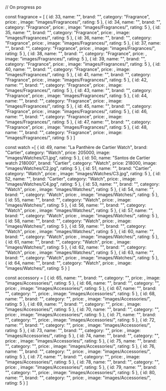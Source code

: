 // On progress po 

const fragrance = [
    { id: 33, name: "", brand: "", category: "Fragrance", price: , image: "images/Fragrances/", rating: 5 },
    { id: 34, name: "", brand: "", category: "Fragrance", price: , image: "images/Fragrances/", rating: 5 },
    { id: 35, name: "", brand: "", category: "Fragrance", price: , image: "images/Fragrances/", rating: 5 },
    { id: 36, name: "", brand: "", category: "Fragrance", price: , image: "images/Fragrances/", rating: 5 },
    { id: 37, name: "", brand: "", category: "Fragrance", price: , image: "images/Fragrances/", rating: 5 },
    { id: 38, name: "", brand: "", category: "Fragrance", price: , image: "images/Fragrances/", rating: 5 },
    { id: 39, name: "", brand: "", category: "Fragrance", price: , image: "images/Fragrances/", rating: 5 },
    { id: 40, name: "", brand: "", category: "Fragrance", price: , image: "images/Fragrances/", rating: 5 },
    { id: 41, name: "", brand: "", category: "Fragrance", price: , image: "images/Fragrances/", rating: 5 },
    { id: 42, name: "", brand: "", category: "Fragrance", price: , image: "images/Fragrances/", rating: 5 },
    { id: 43, name: "", brand: "", category: "Fragrance", price: , image: "images/Fragrances/", rating: 5 },
    { id: 44, name: "", brand: "", category: "Fragrance", price: , image: "images/Fragrances/", rating: 5 },
    { id: 45, name: "", brand: "", category: "Fragrance", price: , image: "images/Fragrances/", rating: 5 },
    { id: 46, name: "", brand: "", category: "Fragrance", price: , image: "images/Fragrances/", rating: 5 },
    { id: 47, name: "", brand: "", category: "Fragrance", price: , image: "images/Fragrances/", rating: 5 },
    { id: 48, name: "", brand: "", category: "Fragrance", price: , image: "images/Fragrances/", rating: 5 }
]

const watch =[
    { id: 49, name: "La Panthère de Cartier Watch", brand: "Cartier", category: "Watch", price: 205000, image: "images/Watches/C1.jpg", rating: 5 },
    { id: 50, name: "Santos de Cartier watch 218000", brand: "Cartier", category: "Watch", price: 218000, image: "images/Watches/C2.jpg", rating: 5 },
    { id: 51, name: "", brand: "Cartier", category: "Watch", price: , image: "images/Watches/C3.jpg", rating: 5 },
    { id: 52, name: "", brand: "Cartier", category: "Watch", price: , image: "images/Watches/C4.jpg", rating: 5 },
    { id: 53, name: "", brand: "", category: "Watch", price: , image: "images/Watches/", rating: 5 },
    { id: 54, name: "", brand: "", category: "Watch", price: , image: "images/Watches/", rating: 5 },
    { id: 55, name: "", brand: "", category: "Watch", price: , image: "images/Watches/", rating: 5 },
    { id: 56, name: "", brand: "", category: "Watch", price: , image: "images/Watches/", rating: 5 },
    { id: 57, name: "", brand: "", category: "Watch", price: , image: "images/Watches/", rating: 5 },
    { id: 58, name: "", brand: "", category: "Watch", price: , image: "images/Watches/", rating: 5 },
    { id: 59, name: "", brand: "", category: "Watch", price: , image: "images/Watches/", rating: 5 },
    { id: 60, name: "", brand: "", category: "Watch", price: , image: "images/Watches/", rating: 5 },
    { id: 61, name: "", brand: "", category: "Watch", price: , image: "images/Watches/", rating: 5 },
    { id: 62, name: "", brand: "", category: "Watch", price: , image: "images/Watches/", rating: 5 },
    { id: 63, name: "", brand: "", category: "Watch", price: , image: "images/Watches/", rating: 5 },
    { id: 64, name: "", brand: "", category: "Watch", price: , image: "images/Watches/", rating: 5 }
]

const accessory = [
    { id: 65, name: "", brand: "", category: "", price: , image: "images/Accessories/", rating: 5 },
    { id: 66, name: "", brand: "", category: "", price: , image: "images/Accessories/", rating: 5 },
    { id: 67, name: "", brand: "", category: "", price: , image: "images/Accessories/", rating: 5 },
    { id: 68, name: "", brand: "", category: "", price: , image: "images/Accessories/", rating: 5 },
    { id: 69, name: "", brand: "", category: "", price: , image: "images/Accessories/", rating: 5 },
    { id: 70, name: "", brand: "", category: "", price: , image: "images/Accessories/", rating: 5 },
    { id: 71, name: "", brand: "", category: "", price: , image: "images/Accessories/", rating: 5 },
    { id: 72, name: "", brand: "", category: "", price: , image: "images/Accessories/", rating: 5 },
    { id: 73, name: "", brand: "", category: "", price: , image: "images/Accessories/", rating: 5 },
    { id: 74, name: "", brand: "", category: "", price: , image: "images/Accessories/", rating: 5 },
    { id: 75, name: "", brand: "", category: "", price: , image: "images/Accessories/", rating: 5 },
    { id: 76, name: "", brand: "", category: "", price: , image: "images/Accessories/", rating: 5 },
    { id: 77, name: "", brand: "", category: "", price: , image: "images/Accessories/", rating: 5 },
    { id: 78, name: "", brand: "", category: "", price: , image: "images/Accessories/", rating: 5 },
    { id: 79, name: "", brand: "", category: "", price: , image: "images/Accessories/", rating: 5 },
    { id: 80, name: "", brand: "", category: "", price: , image: "images/Accessories/", rating: 5 }
]
